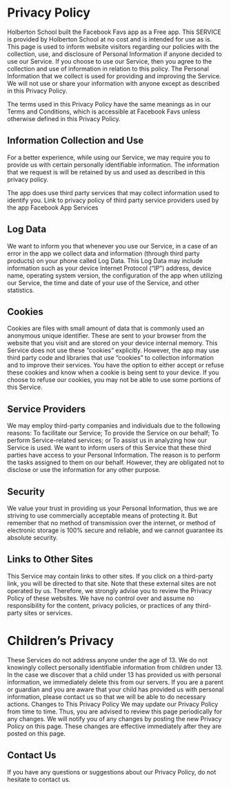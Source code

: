 # Privacy Policy

Holberton School built the Facebook Favs app as a Free app. This SERVICE is
provided by Holberton School at no cost and is intended for use as is.
This page is used to inform website visitors regarding our policies with the
collection, use, and disclosure of Personal Information if anyone decided to
use our Service.  If you choose to use our Service, then you agree to the
collection and use of information in relation to this policy. The Personal
Information that we collect is used for providing and improving the Service.
We will not use or share your information with anyone except as described in
this Privacy Policy.

The terms used in this Privacy Policy have the same meanings as in our Terms
and Conditions, which is accessible at Facebook Favs unless otherwise defined
in this Privacy Policy.

## Information Collection and Use

For a better experience, while using our Service, we may require you to
provide us with certain personally identifiable information. The information
that we request is will be retained by us and used as described in this
privacy policy.

The app does use third party services that may collect information used to
identify you. Link to privacy policy of third party service providers used by
the app Facebook App Services

## Log Data

We want to inform you that whenever you use our Service, in a case of an error
in the app we collect data and information (through third party products) on
your phone called Log Data. This Log Data may include information such as your
device Internet Protocol (“IP”) address, device name, operating system version,
the configuration of the app when utilizing our Service, the time and date of
your use of the Service, and other statistics.

## Cookies

Cookies are files with small amount of data that is commonly used an anonymous
unique identifier. These are sent to your browser from the website that you
visit and are stored on your device internal memory.
This Service does not use these “cookies” explicitly. However, the app may use
third party code and libraries that use “cookies” to collection information and
to improve their services. You have the option to either accept or refuse these
cookies and know when a cookie is being sent to your device. If you choose to
refuse our cookies, you may not be able to use some portions of this Service.

## Service Providers

We may employ third-party companies and individuals due to the following reasons:
To facilitate our Service;
To provide the Service on our behalf;
To perform Service-related services; or
To assist us in analyzing how our Service is used.
We want to inform users of this Service that these third parties have access to
your Personal Information. The reason is to perform the tasks assigned to them
on our behalf. However, they are obligated not to disclose or use the
information for any other purpose.

## Security

We value your trust in providing us your Personal Information, thus we are
striving to use commercially acceptable means of protecting it. But remember
that no method of transmission over the internet, or method of electronic
storage is 100% secure and reliable, and we cannot guarantee its absolute
security.

## Links to Other Sites

This Service may contain links to other sites. If you click on a third-party
link, you will be directed to that site. Note that these external sites are not
operated by us. Therefore, we strongly advise you to review the Privacy Policy
of these websites. We have no control over and assume no responsibility for the
content, privacy policies, or practices of any third-party sites or services.

# Children’s Privacy

These Services do not address anyone under the age of 13. We do not knowingly
collect personally identifiable information from children under 13. In the case
we discover that a child under 13 has provided us with personal information, we
immediately delete this from our servers. If you are a parent or guardian and
you are aware that your child has provided us with personal information, please
contact us so that we will be able to do necessary actions.
Changes to This Privacy Policy
We may update our Privacy Policy from time to time. Thus, you are advised to
review this page periodically for any changes. We will notify you of any changes
by posting the new Privacy Policy on this page. These changes are effective
immediately after they are posted on this page.

## Contact Us

If you have any questions or suggestions about our Privacy Policy, do not
hesitate to contact us.
